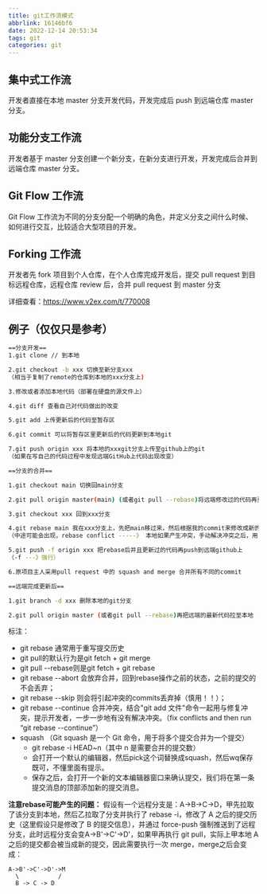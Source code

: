 ```yaml
---
title: git工作流模式
abbrlink: 16146bf6
date: 2022-12-14 20:53:34
tags: git
categories: git
---
```

## 集中式工作流
开发者直接在本地 master 分支开发代码，开发完成后 push 到远端仓库 master 分支。
## 功能分支工作流
开发者基于 master 分支创建一个新分支，在新分支进行开发，开发完成后合并到远端仓库 master 分支。
## Git Flow 工作流
Git Flow 工作流为不同的分支分配一个明确的角色，并定义分支之间什么时候、如何进行交互，比较适合大型项目的开发。
## Forking 工作流
开发者先 fork 项目到个人仓库，在个人仓库完成开发后，提交 pull request 到目标远程仓库，远程仓库 review 后，合并 pull request 到 master 分支

详细查看：https://www.v2ex.com/t/770008

## 例子（仅仅只是参考）
```bash
==分支开发==
1.git clone // 到本地

2.git checkout -b xxx 切换至新分支xxx
（相当于复制了remote的仓库到本地的xxx分支上)

3.修改或者添加本地代码（部署在硬盘的源文件上）

4.git diff 查看自己对代码做出的改变

5.git add 上传更新后的代码至暂存区

6.git commit 可以将暂存区里更新后的代码更新到本地git

7.git push origin xxx 将本地的xxxgit分支上传至github上的git
（如果在写自己的代码过程中发现远端GitHub上代码出现改变）

==分支的合并==

1.git checkout main 切换回main分支

2.git pull origin master(main) (或者git pull --rebase)将远端修改过的代码再更新到本地

3.git checkout xxx 回到xxx分支

4.git rebase main 我在xxx分支上，先把main移过来，然后根据我的commit来修改成新的内容，最终合并成一条线
（中途可能会出现，rebase conflict -----》 本地如果产生冲突，手动解决冲突之后，用"git add"命令去更新这些内容的索引(index)，然后只要执行:git rebase --continue 就可以线性的连接本地分支与远程分支，无误之后就回退出，回到分支上。）

5.git push -f origin xxx 把rebase后并且更新过的代码再push到远端github上
（-f ---》强行）

6.原项目主人采用pull request 中的 squash and merge 合并所有不同的commit

==远端完成更新后==

1.git branch -d xxx 删除本地的git分支

2.git pull origin master (或者git pull --rebase)再把远端的最新代码拉至本地

```

标注：
- git rebase 通常用于重写提交历史
- git pull的默认行为是git fetch + git merge
- git pull --rebase则是git fetch + git rebase
- git rebase --abort 会放弃合并，回到rebase操作之前的状态，之前的提交的不会丢弃；
- git rebase --skip 则会将引起冲突的commits丢弃掉（慎用！！）；
- git rebase --continue 合并冲突，结合"git add 文件"命令一起用与修复冲突，提示开发者，一步一步地有没有解决冲突。（fix conflicts and then run “git rebase --continue”）
- squash （Git squash 是一个 Git 命令，用于将多个提交合并为一个提交）
    -  git rebase -i HEAD~n（其中 n 是需要合并的提交数）
    - 会打开一个默认的编辑器，然后pick这个词替换成squash，然后wq保存既可，不懂里面有提示。
    - 保存之后，会打开一个新的文本编辑器窗口来确认提交，我们将在第一条提交消息的顶部添加新的提交消息。

**注意rebase可能产生的问题：**
假设有一个远程分支是：A->B->C->D，甲先拉取了该分支到本地，然后乙拉取了分支并执行了 rebase -i，修改了 A 之后的提交历史（这里假设只是修改了 B 的提交信息），并通过 force-push 强制推送到了远程分支，此时远程分支会变A->B'->C'->D'，如果甲再执行 git pull，实际上甲本地 A 之后的提交都会被当成新的提交，因此需要执行一次 merge，merge之后会变成：

```
A->B'->C'->D'->M
  \           /
  B -> C -> D 
```
